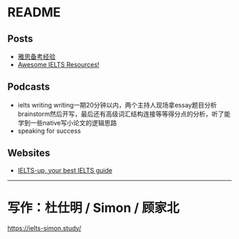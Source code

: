 # README

## Posts

-   [雅思备考经验](https://ethan-lin.gitbook.io/ielts/)
-   [Awesome IELTS Resources!](https://github.com/ucatal/awesome-ielts)

## Podcasts

-   ielts writing
    writing一期20分钟以内，两个主持人现场拿essay题目分析brainstorm然后开写，最后还有高级词汇结构连接等等得分点的分析，听了能学到一些native写小论文的逻辑思路
-   speaking for success

## Websites

-   [IELTS-up, your best IELTS guide](https://ielts-up.com/index.html)

---

# 写作：杜仕明 / Simon / 顾家北

https://ielts-simon.study/